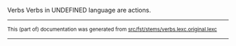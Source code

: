 Verbs
Verbs in UNDEFINED language are actions.

* * *

<small>This (part of) documentation was generated from [src/fst/stems/verbs.lexc.original.lexc](https://github.com/giellalt/lang-moh/blob/main/src/fst/stems/verbs.lexc.original.lexc)</small>

---

